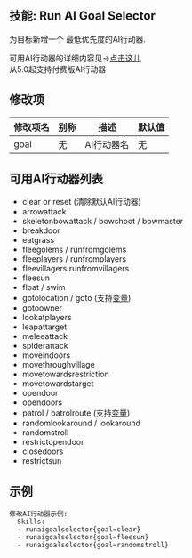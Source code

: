 技能: Run AI Goal Selector
--------------------------

为目标新增一个 最低优先度的AI行动器.

可用AI行动器的详细内容见->[点击这儿](/实体/AI)  
从5.0起支持付费版AI行动器

修改项
----------

| 修改项名 | 别称    | 描述                                                                                                    | 默认值 |
|-----------|------------|----------------------------------------------------------------------------------------------------------------|---------------|
| goal | 无 | AI行动器名 | 无 |

可用AI行动器列表
------------------------

-   clear or reset (清除默认AI行动器)
-   arrowattack
-   skeletonbowattack / bowshoot / bowmaster
-   breakdoor
-   eatgrass
-   fleegolems / runfromgolems
-   fleeplayers / runfromplayers
-   fleevillagers runfromvillagers
-   fleesun
-   float / swim
-   gotolocation / goto (支持[变量](技能/变量))
-   gotoowner
-   lookatplayers
-   leapattarget
-   meleeattack
-   spiderattack
-   moveindoors
-   movethroughvillage
-   movetowardsrestriction
-   movetowardstarget
-   opendoor
-   opendoors
-   patrol / patrolroute (支持[变量](技能/变量))
-   randomlookaround / lookaround
-   randomstroll
-   restrictopendoor
-   closedoors
-   restrictsun

示例
-------

    修改AI行动器示例:
      Skills:
      - runaigoalselector{goal=clear}
      - runaigoalselector{goal=fleesun}
      - runaigoalselector{goal=randomstroll}

